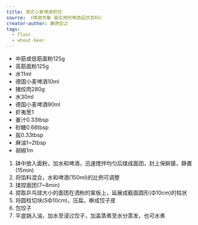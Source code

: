 ```yaml
---
title: 德式小麦啤酒煎饺
source: 《啤酒市集 最实用的啤酒品饮百科》
creator-author: 藤原宏之
tags:
  - flour
  - wheat-beer
---
```


- 中筋或低筋面粉125g
- 高筋面粉125g
- 水11ml
- 德国小麦啤酒10ml
- 猪绞肉280g
- 水30ml
- 德国小麦啤酒90ml
- 虾夷葱1
- 姜汁0.33tbsp
- 砂糖0.66tbsp
- 盐0.33tbsp
- 麻油1~2tbsp
- 胡椒1m

1. 砵中放入面粉，加水和啤酒，迅速搅拌均匀后揉成面团，封上保鲜膜，静置(15min)
2. 将馅料混合，水和啤酒(150ml)的比例可调整
3. 揉捏面团(7~8min)
4. 捏取乒乓球大小的面团在洒粉的案板上，延展成截面圆形(Φ10cm)的柱状
5. 将圆柱切块(SΦ10cm)，压扁，檊成饺子皮
6. 包饺子
7. 平底锅入油，加水至浸过饺子，加盖蒸煮至水分蒸发，也可水煮